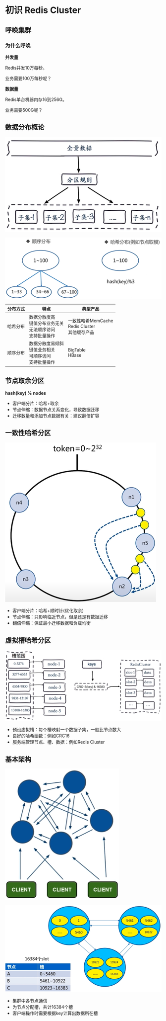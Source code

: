 # 初识 Redis Cluster

## 呼唤集群

### 为什么呼唤

**并发量**

Redis并发10万每秒。

业务需要100万每秒呢？

**数据量**

Redis单台机器内存16到256G。

业务需要500G呢？

## 数据分布概论

![数据分区](assets/9-1.png)

![顺序分区和哈希分区](assets/9-2.png)

| 分布方式 | 特点 | 典型产品 |
| --- | --- | --- |
| 哈希分布 | 数据分散度高<br/>键值分布业务无关<br/>无法顺序访问<br/>支持批量操作 | 一致性哈希MemCache<br/>Redis Cluster<br/>其他缓存产品 |
| 顺序分布 | 数据分散度易倾斜<br/>键值业务相关<br/>可顺序访问<br/>支持批量操作 | BigTable<br/>HBase |

## 节点取余分区

**hash(key) % nodes**

- 客户端分片：哈希+取余
- 节点伸缩：数据节点关系变化，导致数据迁移
- 迁移数量和添加节点数据有关：建议翻倍扩容

## 一致性哈希分区

![一致性哈希](assets/9-3.png)

- 客户端分片：哈希+顺时针(优化取余)
- 节点伸缩：只影响临近节点，但是还是有数据迁移
- 翻倍伸缩：保证最小迁移数据和负载均衡

## 虚拟槽哈希分区

![虚拟槽哈希](assets/9-4.png)

- 预设虚拟槽：每个槽映射一个数据子集，一般比节点数大
- 良好的哈希函数：例如CRC16
- 服务端管理节点、槽、数据：例如Redis Cluster

## 基本架构

![节点](assets/9-5.png)

![指派槽](assets/9-6.png)

- 集群中各节点通信
- 为节点分配槽，共计16384个槽
- 客户端操作时需要根据key计算出数据所在槽
